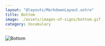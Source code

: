 ```yaml
---
layout: "@layouts/MarkdownLayout.astro"
title: Bottom
image: ./assets/images-of-signs/bottom.gif
category: Vocabulary
---
```


![Bottom](@signs/bottom.gif)
